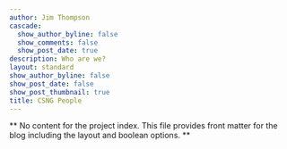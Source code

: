 ```yaml
---
author: Jim Thompson
cascade:
  show_author_byline: false
  show_comments: false
  show_post_date: true
description: Who are we?
layout: standard
show_author_byline: false
show_post_date: false
show_post_thumbnail: true
title: CSNG People
---
```


** No content for the project index. This file provides front matter for the blog including the layout and boolean options. **
